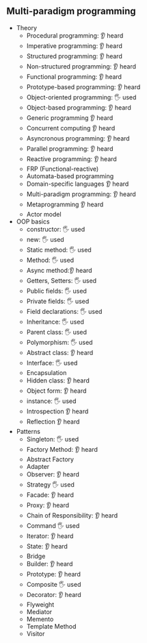 ## Multi-paradigm programming

- Theory
  - Procedural programming: 👂 heard
  - Imperative programming: 👂 heard
  - Structured programming: 👂 heard
  - Non-structured programming: 👂 heard
  - Functional programming: 👂 heard
  - Prototype-based programming: 👂 heard
  - Object-oriented programming: 🖐️ used
  - Object-based programming: 👂 heard
  - Generic programming 👂 heard
  - Concurrent computing 👂 heard
  - Asyncronous programming: 👂 heard
  - Parallel programming: 👂 heard
  - Reactive programming: 👂 heard
  - FRP (Functional-reactive)
  - Automata-based programming
  - Domain-specific languages 👂 heard
  - Multi-paradigm programming: 👂 heard
  - Metaprogramming 👂 heard
  - Actor model
- OOP basics
  - constructor: 🖐️ used
  - new: 🖐️ used
  - Static method: 🖐️ used
  - Method: 🖐️ used
  - Async method:👂 heard
  - Getters, Setters: 🖐️ used
  - Public fields: 🖐️ used
  - Private fields: 🖐️ used
  - Field declarations: 🖐️ used
  - Inheritance: 🖐️ used
  - Parent class: 🖐️ used
  - Polymorphism: 🖐️ used
  - Abstract class: 👂 heard
  - Interface: 🖐️ used
  - Encapsulation
  - Hidden class: 👂 heard
  - Object form: 👂 heard
  - instance: 🖐️ used
  - Introspection 👂 heard
  - Reflection 👂 heard
- Patterns
  - Singleton: 🖐️ used
  - Factory Method: 👂 heard
  - Abstract Factory
  - Adapter
  - Observer: 👂 heard
  - Strategy 🖐️ used
  - Facade: 👂 heard
  - Proxy: 👂 heard
  - Chain of Responsibility: 👂 heard
  - Command 🖐️ used
  - Iterator: 👂 heard
  - State: 👂 heard
  - Bridge
  - Builder: 👂 heard
  - Prototype: 👂 heard
  - Composite 🖐️ used
  - Decorator: 👂 heard
  - Flyweight
  - Mediator
  - Memento
  - Template Method
  - Visitor